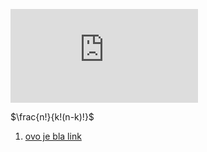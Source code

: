 ![equation](http://www.sciweavers.org/tex2img.php?eq=1%2Bsin%28mc%5E2%29&bc=White&fc=Black&im=jpg&fs=12&ff=arev&edit=)

$\frac{n!}{k!(n-k)!}$

1. [ovo je bla link](bla.md)